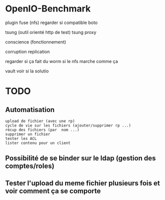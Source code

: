 # OpenIO-Benchmark



plugin fuse (nfs)
regarder si compatible boto


tsung (outil orienté http de test)
    tsung proxy


conscience (fonctionnement)

corruption
replication


regarder si ça fait du worm
    si le nfs marche comme ça
    
vault
    voir si la solutio



# TODO 
## Automatisation 
    upload de fichier (avec une rp)
    cycle de vie sur les fichiers (ajouter/supprimer rp ...)
    récup des fichiers (par  nom ...)
    supprimer un fichier
    tester les ACL
    lister contenu pour un client

## Possibilité de se binder sur le ldap (gestion des comptes/roles)

## Tester l'upload du meme fichier plusieurs fois et voir comment ça se comporte
